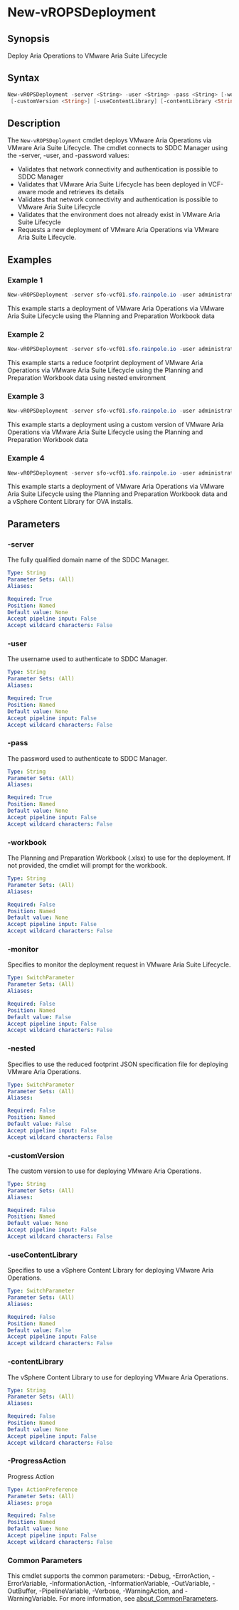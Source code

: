 # New-vROPSDeployment

## Synopsis

Deploy Aria Operations to VMware Aria Suite Lifecycle

## Syntax

```powershell
New-vROPSDeployment -server <String> -user <String> -pass <String> [-workbook <String>] [-monitor] [-nested]
 [-customVersion <String>] [-useContentLibrary] [-contentLibrary <String>] [-ProgressAction <ActionPreference>] [<CommonParameters>]
```

## Description

The `New-vROPSDeployment` cmdlet deploys VMware Aria Operations via VMware Aria Suite Lifecycle.
The cmdlet connects to SDDC Manager using the -server, -user, and -password values:

- Validates that network connectivity and authentication is possible to SDDC Manager
- Validates that VMware Aria Suite Lifecycle has been deployed in VCF-aware mode and retrieves its details
- Validates that network connectivity and authentication is possible to VMware Aria Suite Lifecycle
- Validates that the environment does not already exist in VMware Aria Suite Lifecycle
- Requests a new deployment of VMware Aria Operations via VMware Aria Suite Lifecycle.

## Examples

### Example 1

```powershell
New-vROPSDeployment -server sfo-vcf01.sfo.rainpole.io -user administrator@vsphere.local -pass VMw@re1! -workbook .\pnp-workbook.xlsx
```

This example starts a deployment of VMware Aria Operations via VMware Aria Suite Lifecycle using the Planning and Preparation Workbook data

### Example 2

```powershell
New-vROPSDeployment -server sfo-vcf01.sfo.rainpole.io -user administrator@vsphere.local -pass VMw@re1! -workbook .\pnp-workbook.xlsx -nested

```

This example starts a reduce footprint deployment of VMware Aria Operations via VMware Aria Suite Lifecycle using the Planning and Preparation Workbook data using nested environment

### Example 3

```powershell
New-vROPSDeployment -server sfo-vcf01.sfo.rainpole.io -user administrator@vsphere.local -pass VMw@re1! -workbook .\pnp-workbook.xlsx -customVersion 8.10.0
```

This example starts a deployment using a custom version of VMware Aria Operations via VMware Aria Suite Lifecycle using the Planning and Preparation Workbook data

### Example 4

```powershell
New-vROPSDeployment -server sfo-vcf01.sfo.rainpole.io -user administrator@vsphere.local -pass VMw@re1! -workbook .\pnp-workbook.xlsx -useContentLibrary -contentLibrary Operations
```

This example starts a deployment of VMware Aria Operations via VMware Aria Suite Lifecycle using the Planning and Preparation Workbook data and a vSphere Content Library for OVA installs.

## Parameters

### -server

The fully qualified domain name of the SDDC Manager.

```yaml
Type: String
Parameter Sets: (All)
Aliases:

Required: True
Position: Named
Default value: None
Accept pipeline input: False
Accept wildcard characters: False
```

### -user

The username used to authenticate to SDDC Manager.

```yaml
Type: String
Parameter Sets: (All)
Aliases:

Required: True
Position: Named
Default value: None
Accept pipeline input: False
Accept wildcard characters: False
```

### -pass

The password used to authenticate to SDDC Manager.

```yaml
Type: String
Parameter Sets: (All)
Aliases:

Required: True
Position: Named
Default value: None
Accept pipeline input: False
Accept wildcard characters: False
```

### -workbook

The Planning and Preparation Workbook (.xlsx) to use for the deployment.
If not provided, the cmdlet will prompt for the workbook.

```yaml
Type: String
Parameter Sets: (All)
Aliases:

Required: False
Position: Named
Default value: None
Accept pipeline input: False
Accept wildcard characters: False
```

### -monitor

Specifies to monitor the deployment request in VMware Aria Suite Lifecycle.

```yaml
Type: SwitchParameter
Parameter Sets: (All)
Aliases:

Required: False
Position: Named
Default value: False
Accept pipeline input: False
Accept wildcard characters: False
```

### -nested

Specifies to use the reduced footprint JSON specification file for deploying VMware Aria Operations.

```yaml
Type: SwitchParameter
Parameter Sets: (All)
Aliases:

Required: False
Position: Named
Default value: False
Accept pipeline input: False
Accept wildcard characters: False
```

### -customVersion

The custom version to use for deploying VMware Aria Operations.

```yaml
Type: String
Parameter Sets: (All)
Aliases:

Required: False
Position: Named
Default value: None
Accept pipeline input: False
Accept wildcard characters: False
```

### -useContentLibrary

Specifies to use a vSphere Content Library for deploying VMware Aria Operations.

```yaml
Type: SwitchParameter
Parameter Sets: (All)
Aliases:

Required: False
Position: Named
Default value: False
Accept pipeline input: False
Accept wildcard characters: False
```

### -contentLibrary

The vSphere Content Library to use for deploying VMware Aria Operations.

```yaml
Type: String
Parameter Sets: (All)
Aliases:

Required: False
Position: Named
Default value: None
Accept pipeline input: False
Accept wildcard characters: False
```

### -ProgressAction

Progress Action

```yaml
Type: ActionPreference
Parameter Sets: (All)
Aliases: proga

Required: False
Position: Named
Default value: None
Accept pipeline input: False
Accept wildcard characters: False
```

### Common Parameters

This cmdlet supports the common parameters: -Debug, -ErrorAction, -ErrorVariable, -InformationAction, -InformationVariable, -OutVariable, -OutBuffer, -PipelineVariable, -Verbose, -WarningAction, and -WarningVariable. For more information, see [about_CommonParameters](http://go.microsoft.com/fwlink/?LinkID=113216).
